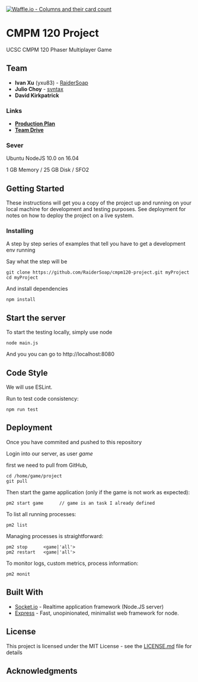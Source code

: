 [![Waffle.io - Columns and their card count](https://badge.waffle.io/RaiderSoap/cmpm120-project.png?columns=all)](https://waffle.io/RaiderSoap/cmpm120-project?utm_source=badge)
# CMPM 120 Project

UCSC CMPM 120 Phaser Multiplayer Game

## Team

* **Ivan Xu** (yxu83) - [RaiderSoap](https://github.com/RaiderSoap)
* **Julio Choy** - [svntax](https://github.com/svntax)
* **David Kirkpatrick**

### Links

* **[Production Plan](https://docs.google.com/spreadsheets/d/1j9RkvIJDULHMqaTGhHoymikjDXNxcCUxKwtvIhiS2I4/edit?usp=drive_web&ouid=101774301194820727572)**
* **[Team Drive](https://drive.google.com/drive/u/1/folders/0AAoaaZ8jLRMSUk9PVA)**

### Sever

Ubuntu NodeJS 10.0 on 16.04

1 GB Memory / 25 GB Disk / SFO2

## Getting Started

These instructions will get you a copy of the project up and running on your local machine for development and testing purposes. See deployment for notes on how to deploy the project on a live system.

### Installing

A step by step series of examples that tell you have to get a development env running

Say what the step will be

```
git clone https://github.com/RaiderSoap/cmpm120-project.git myProject
cd myProject
```

And install dependencies

```
npm install
```

## Start the server

To start the testing locally, simply use node

```
node main.js
```

And you you can go to http://localhost:8080

## Code Style

We will use ESLint.

Run to test code consistency:

```
npm run test
```

## Deployment

Once you have commited and pushed to this repository

Login into our server, as user *game*


first we need to pull from GitHub,

```
cd /home/game/project
git pull
```

Then start the game application (only if the game is not work as expected):

```
pm2 start game      // game is an task I already defined
```

To list all running processes:

```
pm2 list
```

Managing processes is straightforward:

```
pm2 stop      <game|'all'>
pm2 restart   <game|'all'>
```

To monitor logs, custom metrics, process information:

```
pm2 monit
```

## Built With

* [Socket.io](http://socket.io) - Realtime application framework (Node.JS server)
* [Express](https://expressjs.com/) - Fast, unopinionated, minimalist web framework for node.

## License

This project is licensed under the MIT License - see the [LICENSE.md](LICENSE.md) file for details

## Acknowledgments

